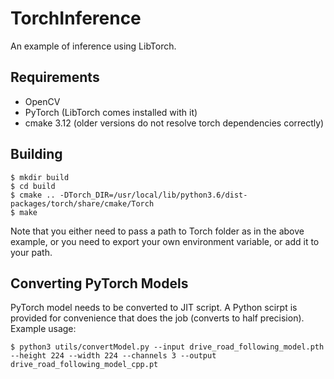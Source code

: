 # TorchInference
An example of inference using LibTorch.


## Requirements
* OpenCV
* PyTorch (LibTorch comes installed with it)
* cmake 3.12 (older versions do not resolve torch dependencies correctly)

## Building
```
$ mkdir build
$ cd build
$ cmake .. -DTorch_DIR=/usr/local/lib/python3.6/dist-packages/torch/share/cmake/Torch
$ make
```
Note that you either need to pass a path to Torch folder as in the above example, or you need to export your own environment variable, or add it to your path.

## Converting PyTorch Models
PyTorch model needs to be converted to JIT script. A Python scirpt is provided for convenience that does the job (converts to half precision). Example usage:
```
$ python3 utils/convertModel.py --input drive_road_following_model.pth --height 224 --width 224 --channels 3 --output drive_road_following_model_cpp.pt
```

